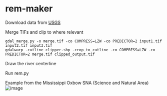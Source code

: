 # rem-maker

Download data from [USGS](https://apps.nationalmap.gov/downloader/#/)

Merge TIFs and clip to where relevant

```
gdal_merge.py -o merge.tif -co COMPRESS=LZW -co PREDICTOR=2 input1.tif input2.tif input3.tif
gdalwarp -cutline clipper.shp -crop_to_cutline -co COMPRESS=LZW -co PREDICTOR=2 merge.tif clipped_output.tif
```

Draw the river centerline

Run rem.py

Example from the Mississippi Oxbow SNA (Science and Natural Area)
![image](https://github.com/user-attachments/assets/d4b93c9f-526b-45ef-b3c0-49d08fd469ab)

